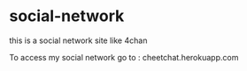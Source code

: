 # social-network

this is a social network site like 4chan 

To access my social network go to : cheetchat.herokuapp.com

